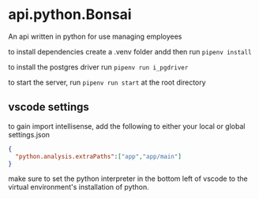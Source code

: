 # api.python.Bonsai
An api written in python for use managing employees

to install dependencies create a .venv folder andd then run ```pipenv install```

to install the postgres driver run ```pipenv run i_pgdriver```

to start the server, run ```pipenv run start``` at the root directory


## vscode settings ##
to gain import intellisense, add the following to either your local or global settings.json

```json
{
  "python.analysis.extraPaths":["app","app/main"]
}
```

make sure to set the python interpreter in the bottom left of vscode to the virtual environment's installation of python.
